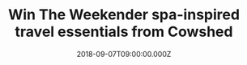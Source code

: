 ---
campaign-uuid: "c-2feb7c5e-b9c9-4687-9eef-45484ac297ac"
type: "Preview"
category: "Gifts"
date: "2018-09-07T09:00:00.000Z"
end-date: "2018-11-07T23:59:00.000Z"
disable-form: false
is_promoted: true
has_entry_page: true
title: "Win The Weekender spa-inspired travel essentials from Cowshed"
competition-description: "<p>We want you to enjoy your holidays in the best possible\
  \ way… in order to make your retreat more special we want to give you The Weekender\
  \  spa-inspired travel essentials from Cowshed.</p>\r\n<p>Stay healthy, stay beautiful\
  \ with Cowshed.</p>"
hero-header: "Win The Weekender spa-inspired travel essentials from Cowshed"
terms-confirmation: "N/A"
banner-img: "https://assets.expresslyapp.com/asset-8e655771-6c27-4861-9ea9-a2e178150f49.jpg"
logo-left-href: "https://www.cowshed.com/uk/"
logo-left-image: "https://assets.expresslyapp.com/asset-e2fdd686-d311-4e35-a841-1b9e496ff923.jpg"
logo-left-title: "Cowshed"
bg-image-hero: "https://assets.expresslyapp.com/asset-e2537016-e99f-42dd-9205-f795bf2ee0af.jpg"
bg-image-first: "https://assets.expresslyapp.com/asset-93179e2a-a547-4afc-9e22-4619b86113e7.jpg"
section1-content: "</p>The Weekender from British label Cowshed is designed to make\
  \ your retreat all the more special, this handy kit of minis includes all the products\
  \ you need to get a spa-inspired experience in your own home.</p>\r\n<p>With everything\
  \ from earplugs to deodorant, your body is in good, cruelty-free hands. Arriving\
  \ in a handy pouch, it’s ready to pack up and go.</p> \r\n<p>Think no more and don’\
  t miss out on this fantastic opportunity to win The Weekender kit from Cowshed.’\
  You time’ is definitely due.</p>"
entry-title: "Win The Weekender spa-inspired travel essentials from Cowshed"
entry-content: "Enter the draw to win the Weekender spa-inspired travel essentials\
  \ from Cowshed by completing the form below before 23:59 on 7th of November 2018."
has-winner: false
prize-description: "The Weekender spa-inspired travel essentials from Cowshed"
special-conditions: "Multiple entries are allowed up to one every day."
country-restrictions:
- "GB"
---